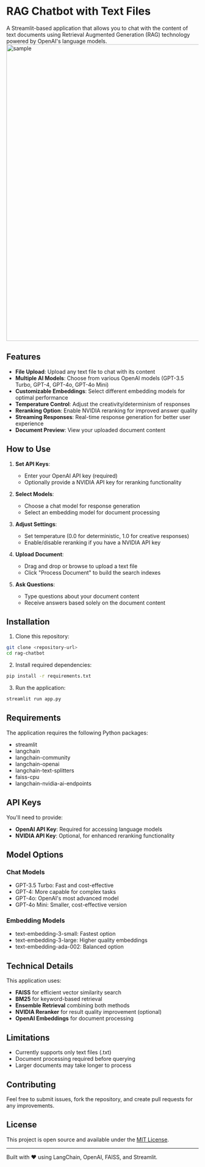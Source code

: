 # RAG Chatbot with Text Files

A Streamlit-based application that allows you to chat with the content of text documents using Retrieval Augmented Generation (RAG) technology powered by OpenAI's language models.
<img width="1875" height="778" alt="sample" src="https://github.com/user-attachments/assets/04cc8b21-5bc3-452f-baa7-d29588e89221" />


## Features

- **File Upload**: Upload any text file to chat with its content
- **Multiple AI Models**: Choose from various OpenAI models (GPT-3.5 Turbo, GPT-4, GPT-4o, GPT-4o Mini)
- **Customizable Embeddings**: Select different embedding models for optimal performance
- **Temperature Control**: Adjust the creativity/determinism of responses
- **Reranking Option**: Enable NVIDIA reranking for improved answer quality
- **Streaming Responses**: Real-time response generation for better user experience
- **Document Preview**: View your uploaded document content

## How to Use

1. **Set API Keys**: 
   - Enter your OpenAI API key (required)
   - Optionally provide a NVIDIA API key for reranking functionality

2. **Select Models**:
   - Choose a chat model for response generation
   - Select an embedding model for document processing

3. **Adjust Settings**:
   - Set temperature (0.0 for deterministic, 1.0 for creative responses)
   - Enable/disable reranking if you have a NVIDIA API key

4. **Upload Document**:
   - Drag and drop or browse to upload a text file
   - Click "Process Document" to build the search indexes

5. **Ask Questions**:
   - Type questions about your document content
   - Receive answers based solely on the document content

## Installation

1. Clone this repository:
```bash
git clone <repository-url>
cd rag-chatbot
```

2. Install required dependencies:
```bash
pip install -r requirements.txt
```

3. Run the application:
```bash
streamlit run app.py
```

## Requirements

The application requires the following Python packages:
- streamlit
- langchain
- langchain-community
- langchain-openai
- langchain-text-splitters
- faiss-cpu
- langchain-nvidia-ai-endpoints

## API Keys

You'll need to provide:
- **OpenAI API Key**: Required for accessing language models
- **NVIDIA API Key**: Optional, for enhanced reranking functionality

## Model Options

### Chat Models
- GPT-3.5 Turbo: Fast and cost-effective
- GPT-4: More capable for complex tasks
- GPT-4o: OpenAI's most advanced model
- GPT-4o Mini: Smaller, cost-effective version

### Embedding Models
- text-embedding-3-small: Fastest option
- text-embedding-3-large: Higher quality embeddings
- text-embedding-ada-002: Balanced option

## Technical Details

This application uses:
- **FAISS** for efficient vector similarity search
- **BM25** for keyword-based retrieval
- **Ensemble Retrieval** combining both methods
- **NVIDIA Reranker** for result quality improvement (optional)
- **OpenAI Embeddings** for document processing

## Limitations

- Currently supports only text files (.txt)
- Document processing required before querying
- Larger documents may take longer to process

## Contributing

Feel free to submit issues, fork the repository, and create pull requests for any improvements.

## License

This project is open source and available under the [MIT License](LICENSE).

---

Built with ❤️ using LangChain, OpenAI, FAISS, and Streamlit.


